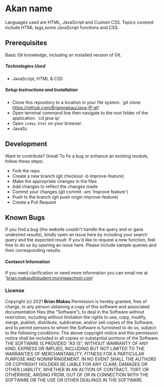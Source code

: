 # Akan name
Languages used are HTML, JavaScript and Custom CSS. Topics covered include HTML tags,some JavaScript functions and CSS.
## Prerequisites
Basic Git knowledge, including an installed version of Git.
##### Technologies Used
- JavaScript, HTML & CSS
##### Setup Instructions and Installation
- Clone this repository to a location in your file system. `git clone https://github.com/Brianmakau/Java-IP.git'
- Open terminal command line then navigate to the root folder of the application. `cd java-ip'
- Open `index.html` on your browser.
- JavaSc
## Development
Want to contribute? Great!
To fix a bug or enhance an existing module, follow these steps:
- Fork the repo
- Create a new branch (git checkout -b improve-feature)
- Make the appropriate changes in the files
- Add changes to reflect the changes made
- Commit your changes (git commit -am 'Improve feature')
- Push to the branch (git push origin improve-feature)
- Create a Pull Request
## Known Bugs
If you find a bug (the website couldn't handle the query and or gave undesired results), kindly open an issue here by including your search query and the expected result.
If you'd like to request a new function, feel free to do so by opening an issue here. Please include sample queries and their corresponding results.
#### Contanct Information 
If you need clarification or need more information you can email me at 'brian.makau@student.moringaschool.com'
### License
Copyright (c) 2021 **Brian Makau**
Permission is hereby granted, free of charge, to any person obtaining a copy of this software and associated documentation files (the "Software"), to deal in the Software without restriction, including without limitation the rights to use, copy, modify, merge, publish, distribute, sublicense, and/or sell copies of the Software, and to permit persons to whom the Software is furnished to do so, subject to the following conditions:
The above copyright notice and this permission notice shall be included in all copies or substantial portions of the Software.
THE SOFTWARE IS PROVIDED "AS IS", WITHOUT WARRANTY OF ANY KIND, EXPRESS OR IMPLIED, INCLUDING BUT NOT LIMITED TO THE WARRANTIES OF MERCHANTABILITY, FITNESS FOR A PARTICULAR PURPOSE AND NONINFRINGEMENT. IN NO EVENT SHALL THE AUTHORS OR COPYRIGHT HOLDERS BE LIABLE FOR ANY CLAIM, DAMAGES OR OTHER LIABILITY, WHETHER IN AN ACTION OF CONTRACT, TORT OR OTHERWISE, ARISING FROM, OUT OF OR IN CONNECTION WITH THE SOFTWARE OR THE USE OR OTHER DEALINGS IN THE SOFTWARE.